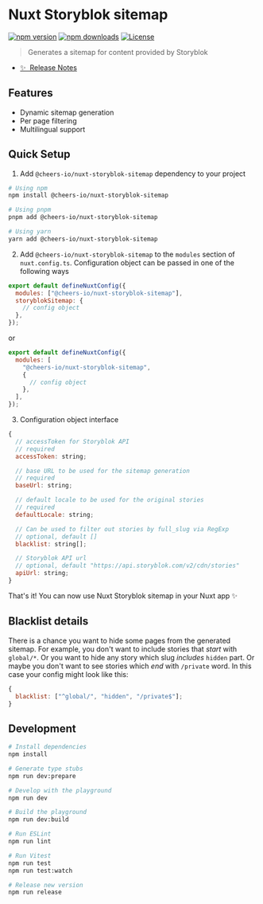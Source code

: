 # Nuxt Storyblok sitemap

[![npm version][npm-version-src]][npm-version-href]
[![npm downloads][npm-downloads-src]][npm-downloads-href]
[![License][license-src]][license-href]

> Generates a sitemap for content provided by Storyblok

- [✨ &nbsp;Release Notes](/CHANGELOG.md)

## Features

- Dynamic sitemap generation
- Per page filtering
- Multilingual support

## Quick Setup

1. Add `@cheers-io/nuxt-storyblok-sitemap` dependency to your project

```bash
# Using npm
npm install @cheers-io/nuxt-storyblok-sitemap

# Using pnpm
pnpm add @cheers-io/nuxt-storyblok-sitemap

# Using yarn
yarn add @cheers-io/nuxt-storyblok-sitemap
```

2. Add `@cheers-io/nuxt-storyblok-sitemap` to the `modules` section of `nuxt.config.ts`. Сonfiguration object can be passed in one of the following ways

```js
export default defineNuxtConfig({
  modules: ["@cheers-io/nuxt-storyblok-sitemap"],
  storyblokSitemap: {
    // config object
  },
});
```

or

```js
export default defineNuxtConfig({
  modules: [
    "@cheers-io/nuxt-storyblok-sitemap",
    {
      // config object
    },
  ],
});
```

3. Configuration object interface

```js
{
  // accessToken for Storyblok API
  // required
  accessToken: string;

  // base URL to be used for the sitemap generation
  // required
  baseUrl: string;

  // default locale to be used for the original stories
  // required
  defaultLocale: string;

  // Can be used to filter out stories by full_slug via RegExp
  // optional, default []
  blacklist: string[];

  // Storyblok API url
  // optional, default "https://api.storyblok.com/v2/cdn/stories"
  apiUrl: string;
}
```

That's it! You can now use Nuxt Storyblok sitemap in your Nuxt app ✨

## Blacklist details

There is a chance you want to hide some pages from the generated sitemap. For example, you don't want to include stories that _start_ with `global/*`. Or you want to hide any story which slug _includes_ `hidden` part. Or maybe you don't want to see stories which _end_ with `/private` word.
In this case your config might look like this:

```js
{
  blacklist: ["^global/", "hidden", "/private$"];
}
```

## Development

```bash
# Install dependencies
npm install

# Generate type stubs
npm run dev:prepare

# Develop with the playground
npm run dev

# Build the playground
npm run dev:build

# Run ESLint
npm run lint

# Run Vitest
npm run test
npm run test:watch

# Release new version
npm run release
```

<!-- Badges -->

[npm-version-src]: https://img.shields.io/npm/v/@cheers-io/nuxt-storyblok-sitemap/latest.svg?style=flat&colorA=18181B&colorB=28CF8D
[npm-version-href]: https://npmjs.com/package/@cheers-io/nuxt-storyblok-sitemap
[npm-downloads-src]: https://img.shields.io/npm/dm/@cheers-io/nuxt-storyblok-sitemap.svg?style=flat&colorA=18181B&colorB=28CF8D
[npm-downloads-href]: https://npmjs.com/package/@cheers-io/nuxt-storyblok-sitemap
[license-src]: https://img.shields.io/npm/l/@cheers-io/nuxt-storyblok-sitemap.svg?style=flat&colorA=18181B&colorB=28CF8D
[license-href]: https://npmjs.com/package/@cheers-io/nuxt-storyblok-sitemap
